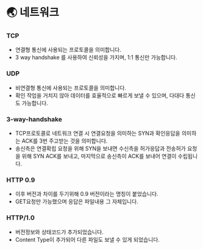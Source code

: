 # 🌏 네트워크

### TCP

- 연결형 통신에 사용되는 프로토콜을 의미합니다.
- 3 way handshake 를 사용하여 신뢰성을 가지며, 1:1 통신만 가능합니다.

### UDP

- 비연결형 통신에 사용되는 프로토콜을 의미합니다.
- 확인 작업을 거치지 않아 데이터를 효율적으로 빠르게 보낼 수 있으며, 다대다 통신도 가능합니다.

### 3-way-handshake

- TCP프로토콜로 네트워크 연결 시 연결요청을 의미하는 SYN과 확인응답을 의미하는 ACK를 3번 주고받는 것을 의미합니다.
- 송신측은 연결확립 요청을 위해 SYN을 보내면 수신측을 허가응답과 전송허가 요청을 위해 SYN ACK를 보내고, 마지막으로 송신측이 ACK를 보내어 연결이 수립됩니다.

### HTTP 0.9

- 이후 버전과 차이를 두기위해 0.9 버전이라는 명칭이 붙었습니다.
- GET요청만 가능했으며 응답은 파일내용 그 자체입니다.

### HTTP/1.0

- 버전정보와 상태코드가 추가되었습니다.
- Content Type이 추가되어 다른 파일도 보낼 수 있게 되었습니다.
